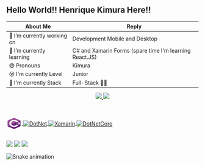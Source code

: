 <h2>Hello World!! Henrique Kimura Here!! </h2>


About Me   | Reply
--------- | ------
🔭 I’m currently working on | Development Mobile and Desktop
🌱 I’m currently learning | C# and Xamarin Forms (spare time I'm learning React.JS)
😄 Pronouns | Kimura
😵 I'm currently Level | Junior
🥴 I'm currently Stack | Full-Stack 🥴🥴


<div align="center">
  <a href="https://github.com/HenriqueKKimura">
  <img height="180em" src="https://github-readme-stats.vercel.app/api?username=HenriqueKKimura&show_icons=true&theme=tokyonight&include_all_commits=true&count_private=true"/>
  <img height="180em" src="https://github-readme-stats.vercel.app/api/top-langs/?username=HenriqueKKimura&layout=compact&langs_count=7&theme=tokyonight"/>
</div>
  
  ##
  
  <div style="display: inline_block"><br>
    <img align="center" alt="Csharp" height="30" width="40" src="https://raw.githubusercontent.com/devicons/devicon/master/icons/csharp/csharp-original.svg">
    <img align="center" alt="DotNet" height="30" width="40" src="https://cdn.jsdelivr.net/gh/devicons/devicon/icons/dot-net/dot-net-original-wordmark.svg" />
    <img align="center" alt="Xamarin" height="55" width="60" src="https://cdn.jsdelivr.net/gh/devicons/devicon/icons/xamarin/xamarin-original-wordmark.svg" />
    <img align="center" alt="DotNetCore" height="30" width="40" src="https://cdn.jsdelivr.net/gh/devicons/devicon/icons/dotnetcore/dotnetcore-original.svg" />
                          
  </div>
  
  ##
  
  <div> 
   <a href="https://instagram.com/hkkimura" target="_blank"><img src="https://img.shields.io/badge/-Instagram-%23E4405F?style=for-the-badge&logo=instagram&logoColor=white" target="_blank"></a>
   <a href = "mailto:henriquekkimura@gmail.com"><img src="https://img.shields.io/badge/-Gmail-%23333?style=for-the-badge&logo=gmail&logoColor=white" target="_blank"></a>
  <a href="https://www.linkedin.com/in/henrique-kimura-98abb8222" target="_blank"><img src="https://img.shields.io/badge/-LinkedIn-%230077B5?style=for-the-badge&logo=linkedin&logoColor=white" target="_blank"></a> 
    
 ![Snake animation](https://github.com/HenriqueKKimura/HenriqueKKimura/blob/output/github-contribution-grid-snake.svg)
</div>
